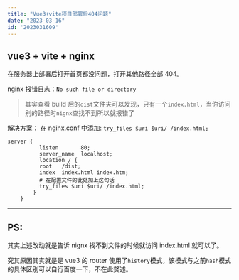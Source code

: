```yaml
---
title: "Vue3+vite项目部署后404问题"
date: "2023-03-16"
id: '2023031609'
---
```


## vue3 + vite + nginx

在服务器上部署后打开首页都没问题，打开其他路径全部 404。

nginx 报错日志：`No such file or directory`

> 其实查看 build 后的`dist`文件夹可以发现，只有一个`index.html`，当你访问别的路径时`nignx`查找不到所以就报错了

解决方案：
在 nginx.conf 中添加: `try_files $uri $uri/ /index.html;`

```
server {
          listen       80;
          server_name  localhost;
          location / {
          root   /dist;
          index  index.html index.htm;
          # 在配置文件的此处加上这句话
          try_files $uri $uri/ /index.html;
        }
    }

```

---

## PS:

其实上述改动就是告诉 nignx 找不到文件的时候就访问 index.html 就可以了。

究其原因其实就是是 vue3 的 router 使用了`history`模式，该模式与之前`hash`模式的具体区别可以自行百度一下，不在此赘述。
